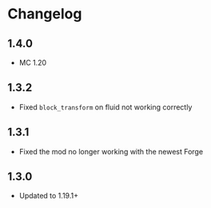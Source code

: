 # Changelog

## 1.4.0
* MC 1.20

## 1.3.2
* Fixed `block_transform` on fluid not working correctly

## 1.3.1
* Fixed the mod no longer working with the newest Forge

## 1.3.0
* Updated to 1.19.1+
